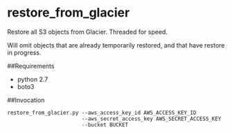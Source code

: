 # restore_from_glacier
Restore all S3 objects from Glacier.  Threaded for speed.

Will omit objects that are already temporarily restored, and that have restore in progress. 

##Requirements
+ python 2.7
+ boto3

##Invocation
```
restore_from_glacier.py --aws_access_key_id AWS_ACCESS_KEY_ID
                        --aws_secret_access_key AWS_SECRET_ACCESS_KEY
                        --bucket BUCKET
```
